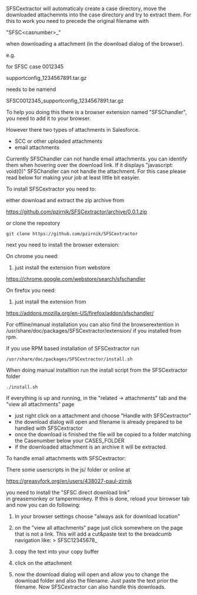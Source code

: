 SFSCextractor will automaticaly create a case directory,
move the downloaded attachemnts into the case directory and try to
extract them. 
For this to work you need to precede the original filename with 

  "SFSC\<casnumber\>_" 

when downloading a attachment (in the download dialog of the browser).

e.g.

for SFSC case 0012345

  supportconfig_1234567891.tar.gz 

needs to be namend

  SFSC0012345_supportconfig_1234567891.tar.gz

To help you doing this there is a browser extension
named "SFSChandler", you need to add it to your browser.

However there two types of attachments in Salesforce.

- SCC or other uploaded attachments
- email attachments

Currently SFSChandler can not handle email attachments.
you can identify them when hovering over the download link. If
it displays "javascript: void(0)" SFSChandler can not handle
the attachment. For this case please read below for making your
job at least little bit easyier.


To install SFSCextractor you need to:

either download and extract the zip archive from

   https://github.com/pzirnik/SFSCextractor/archive/0.0.1.zip

or clone the repostory

```
git clone https://github.com/pzirnik/SFSCextractor
```

next you need to install the browser extension:

On chrome you need:

1. just install the extension from webstore

  https://chrome.google.com/webstore/search/sfschandler

On firefox you need:

1. just install the extension from

  https://addons.mozilla.org/en-US/firefox/addon/sfschandler/

For offline/manual installation you can also find the browserextention in
/usr/share/doc/packages/SFSCextractor/extension/ if you installed from rpm.

If you use RPM based installation of SFSCextractor run

```
/usr/share/doc/packages/SFSCextractor/install.sh
```

When doing manual installtion run the install script from the SFSCextractor folder

```
./install.sh
```

If everything is up and running, in the "related -> attachments" tab and the "view all attachments" page

- just right click on a attachment and choose "Handle with SFSCextractor"
- the download dialog will open and filename is already prepared to be handled with SFSCextractor
- once the download is finished the file will be copied to a folder matching the Casenumber below your CASES_FOLDER
- if the downloaded attachment is an archive it will be extracted.

To handle email attachments with SFSCextractor:

There some userscripts in the js/ folder or online at

  https://greasyfork.org/en/users/438027-paul-zirnik

you need to install the "SFSC direct download link"  
in greasemonkey or tampermonkey. If this is done, reload your
birowser tab and now you can do following:

1. In your browser settings choose "always ask for download location"

2. on the "view all attachments" page just click somewhere on the
   page that is not a link. This will add a cut&paste text to the
   breadcumb navigation like: > SFSC12345678_
 
3. copy the text into your copy buffer

4. click on the attachment

5. now the download dialog will open and allow you to change the download folder
   and also the filename. Just paste the text prior the filename. Now SFSCextractor
   can also handle this downloads.

